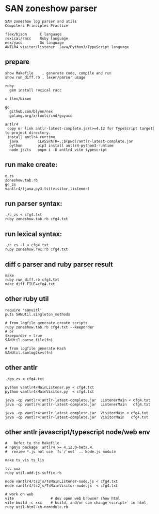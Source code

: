 # SAN zoneshow parser

    SAN zoneshow log parser and utils
    Compilers Principles Practice

    flex/bison      C language
    rexical/racc    Ruby language
    nex/yacc        Go language
    ANTLR4 visitor/listener  Java/Python3/TypeScript language

## prepare

    show Makefile    , generate code, compile and run
    show run_diff.rb , lexer/parser usage

    ruby
      gem install rexical racc

    c flex/bison

    go
      github.com/blynn/nex
      golang.org/x/tools/cmd/goyacc

    antlr4
     copy or link antlr-latest-complete.jar(>=4.12 for TypeScript target) to project directory.
     install antlr4 runtime
      java         CLASSPATH=.:$(pwd)/antlr-latest-complete.jar
      python       pip3 install antlr4-python3-runtime
      node js/ts   pnpm i -D antlr4 vite typescript

## run make create:

    c_zs
    zoneshow.tab.rb
    go_zs
    vantlr4/(java,py3,ts)(visitor,listener)

## run parser syntax:

    ./c_zs < cfg4.txt
    ruby zoneshow.tab.rb cfg4.txt

## run lexical syntax:

    ./c_zs -l < cfg4.txt
    ruby zoneshow.rex.rb cfg4.txt

## diff c parser and ruby parser result

    make
    ruby run_diff.rb cfg4.txt
    make diff FILE=cfg4.txt

## other ruby util

    require 'sanuitl'
    puts SANUtil.singleton_methods

    # from logfile generate create scripts
    ruby zoneshow.tab.rb cfg4.txt --keeporder
    # or
    $keeporder = true
    SANUtil.parse_file(fn)

    # from logfile generate Hash
    SANUtil.sanlog2kvs(fn)

## other antlr

    ./go_zs < cfg4.txt

    python vantlr4/MainListener.py < cfg4.txt
    python vantlr4/MainVisitor.py  < cfg4.txt

    java -cp vantlr4:antlr-latest-complete.jar  ListenerMain < cfg4.txt
    java -cp vantlr4:antlr-latest-complete.jar  ListenerMain   cfg4.txt

    java -cp vantlr4:antlr-latest-complete.jar  VisitorMain < cfg4.txt
    java -cp vantlr4:antlr-latest-complete.jar  VisitorMain   cfg4.txt

## other antlr javascript/typescript node/web env

    #   Refer to the Makefile
    # npmjs package  antlr4 >= 4.12.0-beta.4,
    #  review *.js not use `fs`/`net` .. Node.js module

    make ts_vis ts_lis

    tsc xxx
    ruby util-add-js-suffix.rb

    node vantlr4/ts2js/TsMainListener-node.js < cfg4.txt
    node vantlr4/ts2js/TsMainVisitor-node.js  < cfg4.txt

    # work on web
    vite                 # dev open web browser show html
    vite build -c xxx    # build, and/or can change`<script>` in html,
    ruby util-html-ch-nomodule.rb
